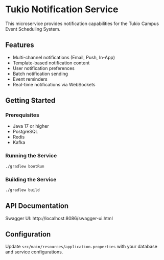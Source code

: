 # Tukio Notification Service

This microservice provides notification capabilities for the Tukio Campus Event Scheduling System.

## Features

- Multi-channel notifications (Email, Push, In-App)
- Template-based notification content
- User notification preferences
- Batch notification sending
- Event reminders
- Real-time notifications via WebSockets

## Getting Started

### Prerequisites

- Java 17 or higher
- PostgreSQL
- Redis
- Kafka

### Running the Service

```bash
./gradlew bootRun
```

### Building the Service

```bash
./gradlew build
```

## API Documentation

Swagger UI: http://localhost:8086/swagger-ui.html

## Configuration

Update `src/main/resources/application.properties` with your database and service configurations.
